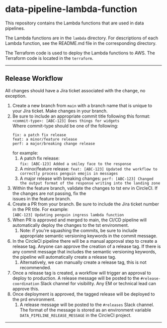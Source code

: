 # data-pipeline-lambda-function

This repository contains the Lambda functions that are used in data pipelines.  

The Lambda functions are in the `lambda` directory.  For descriptions of each Lambda function, see the README.md file 
in the corresponding directory.

The Terraform code is used to deploy the Lambda functions to AWS.  The Terraform code is located in the `terraform`.

---

## Release Workflow

All changes should have a Jira ticket associated with the change, no exception.

1. Create a new branch from `main` with a branch name that is unique to your Jira ticket. Make changes in your branch.
2. Be sure to include an appropriate commit title following this format: <br>
   `<commit-type>: [ABC-123] Does things for widgets` <br>
   Where commit-type should be one of the following:<br>
   ```
   fix: a patch fix release
   feat: a minor/feature release
   perf: a major/breaking change release
   ```
   for example: <br>
    1. A patch fix release: <br>
       `fix: [ABC-123] Added a smiley face to the response`
    2. A minor/feature release:
       `feat: [ABC-123] Updated the workflow to correctly process penguin emojis in messages`
    3. A major release with breaking changes:
       `perf: [ABC-123] Changed the output format of the response writing into the landing zone`
3. Within the feature branch, validate the changes to tst env in CircleCI.  If the changes are not passing, fix the  
   issues in the feature branch.
4. Create a PR from your branch.  Be sure to include the Jira ticket number in the PR title.  For example: <br>
    `[ABC-123] Updating penguin ingress lambda function`
5. When PR is approved and merged to main, the CI/CD pipeline will automatically deploy the changes to the tst 
   environment.  
    1. Note: if you're squashing the commits, be sure to include appropriate semantic versioning keywords in
       the commit message.
6. In the CircleCI pipeline there will be a manual approval step to create a release tag.  Anyone can approve the
   creation of a release tag.  If there is any commit message that includes the semantic versioning keywords, the 
   pipeline will automatically create a release tag.
    1. Alternatively, we can manually create a release tag, this is not recommended. 
7. Once a release tag is created, a workflow will trigger an approval to deploy to production.  A release message will
   be posted to the `#release-coordination` Slack channel for visibility.  Any EM or technical lead can approve this.
8. Once deployment is approved, the tagged release will be deployed to the prd environment.
    1. A release message will be posted to the `#releases` Slack channel.  The format of the message is stored as an
       environment variable `DATA_PIPELINE_RELEASE_MESSAGE` in the CircleCI project.


---

